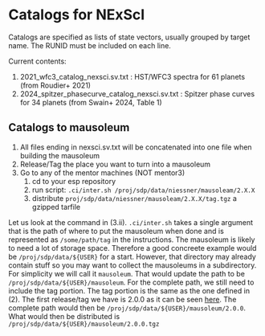 # Catalogs for NExScI
Catalogs are specified as lists of state vectors, usually grouped by target name.
The RUNID must be included on each line.

Current contents:
1. 2021_wfc3_catalog_nexsci.sv.txt : HST/WFC3 spectra for 61 planets (from Roudier+ 2021)
2. 2024_spitzer_phasecurve_catalog_nexsci.sv.txt : Spitzer phase curves for 34 planets (from Swain+ 2024, Table 1)

## Catalogs to mausoleum
1. All files ending in nexsci.sv.txt will be concatenated into one file when building the mausoleum
2. Release/Tag the place you want to turn into a mausoleum
3. Go to any of the mentor machines (NOT mentor3)
   1. cd to your esp repository
   2. run script: `.ci/inter.sh /proj/sdp/data/niessner/mausoleam/2.X.X`
   3. distribute `proj/sdp/data/niessner/mausoleam/2.X.X/tag.tgz` a gzipped tarfile

Let us look at the command in (3.ii). `.ci/inter.sh` takes a single argument that is the path of where to put the mausoleum when done and is represented as `/some/path/tag` in the instructions. The mausoleum is likely to need a lot of storage space. Therefore a good concreete example would be `/proj/sdp/data/${USER}` for a start. However, that directory may already contain stuff so you may want to collect the mausoleums in a subdirectory. For simplicity we will call it `mausoleum`. That would update the path to be `/proj/sdp/data/${USER}/mausoleum`. For the complete path, we still need to include the tag portion. The tag portion is the same as the one defined in (2). The first release/tag we have is 2.0.0 as it can be seen [here](https://github.com/gbryden/catalogs_for_nexsci/releases). The complete path would then be `/proj/sdp/data/${USER}/mausoleum/2.0.0`. What would then be distributed is `/proj/sdp/data/${USER}/mausoleum/2.0.0.tgz`
